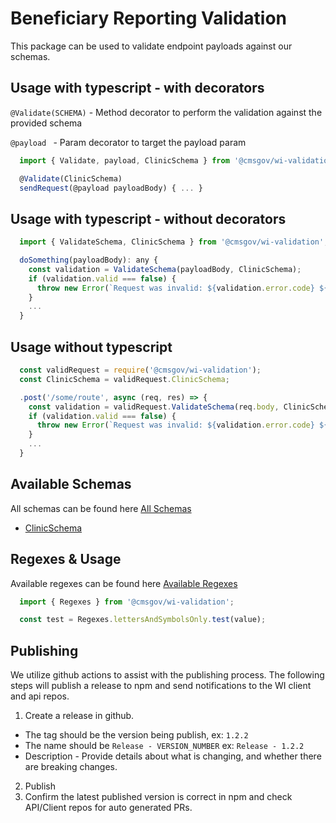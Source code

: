 # Beneficiary Reporting Validation

This package can be used to validate endpoint payloads against our schemas.

## Usage with typescript - with decorators

`@Validate(SCHEMA)` - Method decorator to perform the validation against the provided schema

`@payload ` - Param decorator to target the payload param

```javascript
  import { Validate, payload, ClinicSchema } from '@cmsgov/wi-validation';

  @Validate(ClinicSchema)
  sendRequest(@payload payloadBody) { ... }
```

## Usage with typescript - without decorators
```javascript
  import { ValidateSchema, ClinicSchema } from '@cmsgov/wi-validation';

  doSomething(payloadBody): any {
    const validation = ValidateSchema(payloadBody, ClinicSchema);
    if (validation.valid === false) {
      throw new Error(`Request was invalid: ${validation.error.code} ${validation.error.message}`);
    }
    ...
  }
```

## Usage without typescript
```javascript
  const validRequest = require('@cmsgov/wi-validation');
  const ClinicSchema = validRequest.ClinicSchema;

  .post('/some/route', async (req, res) => {
    const validation = validRequest.ValidateSchema(req.body, ClinicSchema);
    if (validation.valid === false) {
      throw new Error(`Request was invalid: ${validation.error.code} ${validation.error.message}`);
    }
    ...
  }
```

## Available Schemas

All schemas can be found here [All Schemas](https://github.com/CMSgov/beneficiary-reporting-validation/tree/master/lib/schema)

- [ClinicSchema](https://github.com/CMSgov/beneficiary-reporting-validation/blob/master/lib/schema/clinic.ts)

## Regexes & Usage

Available regexes can be found here [Available Regexes](https://github.com/CMSgov/beneficiary-reporting-validation/blob/master/lib/regexes.ts)

```typescript
  import { Regexes } from '@cmsgov/wi-validation';

  const test = Regexes.lettersAndSymbolsOnly.test(value);
```

## Publishing

We utilize github actions to assist with the publishing process. The following steps will publish a release to npm and send notifications to the WI client and api repos.

1) Create a release in github.
  - The tag should be the version being publish, ex: `1.2.2`
  - The name should be `Release - VERSION_NUMBER` ex: `Release - 1.2.2`
  - Description - Provide details about what is changing, and whether there are breaking changes.
2) Publish
3) Confirm the latest published version is correct in npm and check API/Client repos for auto generated PRs.